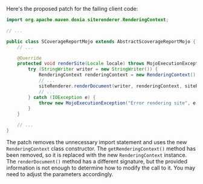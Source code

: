 Here's the proposed patch for the failing client code:

```java
import org.apache.maven.doxia.siterenderer.RenderingContext;

// ...

public class SCoverageReportMojo extends AbstractScoverageReportMojo {
    // ...

    @Override
    protected void renderSite(Locale locale) throws MojoExecutionException {
        try (StringWriter writer = new StringWriter()) {
            RenderingContext renderingContext = new RenderingContext();
            // ...
            siteRenderer.renderDocument(writer, renderingContext, siteRenderingContext);
            // ...
        } catch (IOException e) {
            throw new MojoExecutionException("Error rendering site", e);
        }
    }

    // ...
}
```

The patch removes the unnecessary import statement and uses the new `RenderingContext` class constructor. The `getRenderingContext()` method has been removed, so it is replaced with the new `RenderingContext` instance. The `renderDocument()` method has a different signature, but the provided information is not enough to determine how to modify the call to it. You may need to adjust the parameters accordingly.